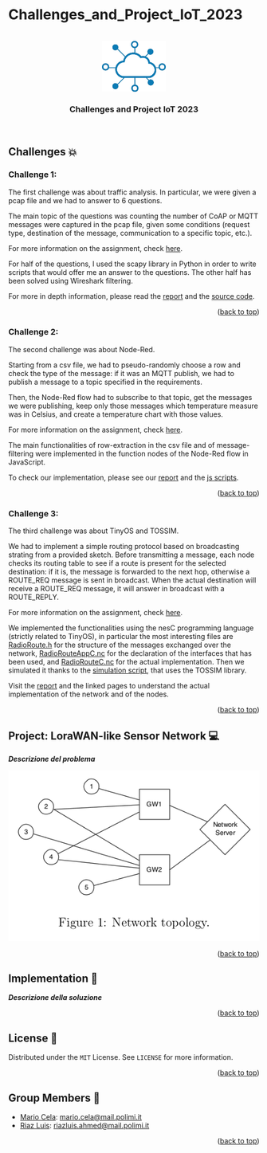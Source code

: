 # Challenges_and_Project_IoT_2023
<a name="readme-top"></a>

<!-- PROJECT LOGO -->
<br />
<div align="center">
  <a href="https://github.com/MarioCela/Challenges_and_Project_IoT_2023">
    <img src="Project/images/iot.jpg" alt="IoT" width="128">
  </a>

<h3 align="center">Challenges and Project IoT 2023</h3>
<br />
</div>

<!-- ABOUT THE PROJECT -->
## Challenges :boom:

### Challenge 1:

The first challenge was about traffic analysis. In particular, we were given a pcap file and we had to answer to 6 questions.

The main topic of the questions was counting the number of CoAP or MQTT messages were captured in the pcap file, given some conditions (request type, destination of the message, communication to a specific topic, etc.).

For more information on the assignment, check [here](Challenges/Challenge_1/src/resources/Challenge_1.pdf).

For half of the questions, I used the scapy library in Python in order to write scripts that would offer me an answer to the questions. The other half has been solved using Wireshark filtering.

For more in depth information, please read the [report](Challenges/Challenge_1/src/resources/Answers.pdf) and the [source code](Challenges/Challenge_1/src/main.py).

<p align="right">(<a href="#readme-top">back to top</a>)</p>

### Challenge 2:

The second challenge was about Node-Red. 

Starting from a csv file, we had to pseudo-randomly choose a row and check the type of the message: if it was an MQTT publish, we had to publish a message to a topic specified in the requirements.

Then, the Node-Red flow had to subscribe to that topic, get the messages we were publishing, keep only those messages which temperature measure was in Celsius, and create a temperature chart with those values.

For more information on the assignment, check [here](Challenges/Challenge_2/resources/Challenge2.pdf).

The main functionalities of row-extraction in the csv file and of message-filtering were implemented in the function nodes of the Node-Red flow in JavaScript.

To check our implementation, please see our [report](Challenges/Challenge_2/resources/Report.pdf) and the [js scripts](Challenges/Challenge_2/resources/function_nodes_scripts).

<p align="right">(<a href="#readme-top">back to top</a>)</p>

### Challenge 3:

The third challenge was about TinyOS and TOSSIM.

We had to implement a simple routing protocol based on broadcasting strating from a provided sketch. Before transmitting a message, each node checks its routing table to see if a route is present for the selected destination: if it is, the message is forwarded to the next hop, otherwise a ROUTE_REQ message is sent in broadcast. When the actual destination will receive a ROUTE_REQ message, it will answer in broadcast with a ROUTE_REPLY.

For more information on the assignment, check [here](Challenges/Challenge_3/resources/Challenge3.pdf).

We implemented the functionalities using the nesC programming language (strictly related to TinyOS), in particular the most interesting files are [RadioRoute.h](Challenges/Challenge_3/src/RadioRoute.h) for the structure of the messages exchanged over the network, [RadioRouteAppC.nc](Challenges/Challenge_3/src/RadioRouteAppC.nc) for the declaration of the interfaces that has been used, and [RadioRouteC.nc](Challenges/Challenge_3/src/RadioRouteC.nc) for the actual implementation. Then we simulated it thanks to the [simulation script](Challenges/Challenge_3/src/RunSimulationScript.py), that uses the TOSSIM library.

Visit the [report](Challenges/Challenge_3/resources/Deliverables/report.pdf) and the linked pages to understand the actual implementation of the network and of the nodes.

<p align="right">(<a href="#readme-top">back to top</a>)</p>

## Project: LoraWAN-like Sensor Network 💻

***Descrizione del problema***

<p align="center">
  <img src="Project/images/network.png" alt="network"/>
</p>

<p align="right">(<a href="#readme-top">back to top</a>)</p>

## Implementation 🎯

***Descrizione della soluzione***

<p align="right">(<a href="#readme-top">back to top</a>)</p>

<!-- LICENSE -->
## License 📄

Distributed under the `MIT` License. See `LICENSE` for more information.

<p align="right">(<a href="#readme-top">back to top</a>)</p>



<!-- CONTACT -->
## Group Members 👥

* [Mario Cela](https://github.com/MarioCela): mario.cela@mail.polimi.it
* [Riaz Luis](https://github.com/riuls): riazluis.ahmed@mail.polimi.it

<p align="right">(<a href="#readme-top">back to top</a>)</p>
